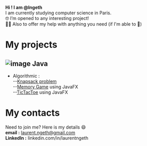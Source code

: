 **Hi ! I am @lngeth**  
I am currently studying computer science in Paris.  
:nerd_face:️ I’m opened to any interesting project!  
:fist_right::fist_left: Also to offer my help with anything you need (if I'm able to :see_no_evil:)

# My projects

## ![image](https://img.icons8.com/color/48/000000/java-coffee-cup-logo--v1.png) Java
- Algorithmic :  
--[Knapsack problem](https://github.com/lngeth/Knapsack-Algorithm)  
--[Memory Game](https://github.com/lngeth/MemoryGame) using JavaFX  
--[TicTacToe](https://github.com/lngeth/TicTacToe) using JavaFX

# My contacts  
Need to join me? Here is my details :smile:  
**email :** laurent.ngeth@gmail.com  
**LinkedIn :** linkedin.com/in/laurentngeth  
